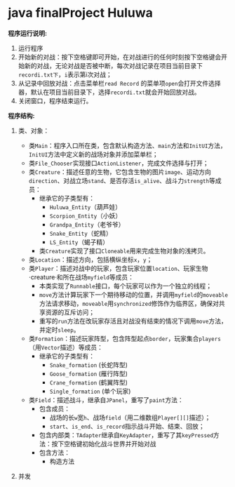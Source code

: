 # java finalProject Huluwa

**程序运行说明:**

1. 运行程序
2. 开始新的对战：按下空格键即可开始，在对战进行的任何时刻按下空格键会开始新的对战，无论对战是否被中断，每次对战记录在项目当前目录下`recordi.txt下`，`i`表示第i次对战；
3. 从记录中回放对战：点击菜单栏`read Record` 的菜单项`open`会打开文件选择器，默认在项目当前目录下，选择`recordi.txt`就会开始回放对战。
4. 关闭窗口，程序结束运行。


**程序结构:**

1. 类、对象：
	* 类`Main`：程序入口所在类，包含默认构造方法、`main`方法和`InitUI`方法，`InitUI`方法中定义新的战场对象并添加菜单栏；
	* 类`File_Chooser`实现接口`ActionListener`，完成文件选择与打开；
	* 类`Creature`：描述任意的生物，它包含生物的图片`image`、运动方向`direction`、对战立场`stand`、是否存活`is_alive`、战斗力`strength`等成员：
		* 继承它的子类型有：
			* `Huluwa_Entity`（葫芦娃）
			* `Scorpion_Entity`（小妖）
			* `Grandpa_Entity`（老爷爷）
			* `Snake_Entity`（蛇精）
			* `LS_Entity`（蝎子精）
		* 类`Creature`实现了接口`Cloneable`用来完成生物对象的浅拷贝。
	* 类`Location`：描述方向，包括横纵坐标`x`，`y`；
	* 类`Player`：描述对战中的玩家，包含玩家位置`location`、玩家生物·creature·和所在战场`myfield`等成员：
		* 本类实现了`Runnable`接口，每个玩家可以作为一个独立的线程；
		* `move`方法计算玩家下一个期待移动的位置，并调用`myfield`的`moveable`方法请求移动，`moveable`用`synchronized`修饰作为临界区，确保对共享资源的互斥访问；
		* 重写的`run`方法在改玩家存活且对战没有结束的情况下调用`move`方法，并定时`sleep`。
	* 类`Formation`：描述玩家阵型，包含阵型起点`border`，玩家集合`players`（用`Vector`描述）等成员：
		* 继承它的子类型有：
			* `Snake_formation` (长蛇阵型)
			* `Goose_formation` (雁行阵型)
			* `Crane_formation` (鹤翼阵型)
			* `Single_formation` (单个玩家)
	* 类`Field`：描述战斗，继承自`JPanel`，重写了`paint`方法：
		* 包含成员：
			* 战场的长`w`宽`h`、战场`field`（用二维数组`Player[][]`描述）；
			* `start`、`is_end`、`is_record`指示战斗开始、结束、回放；
		* 包含内部类：`TAdapter`继承自`KeyAdapter`，重写了其`keyPressed`方法：按下空格键初始化战斗世界并开始对战
		* 包含方法：
			* 构造方法

			

2. 并发
